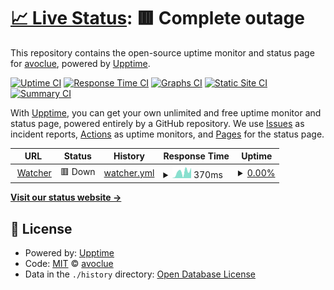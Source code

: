 # [📈 Live Status](https://avoclue.github.io/upptime): <!--live status--> **🟥 Complete outage**

This repository contains the open-source uptime monitor and status page for [avoclue](https://avoclue.github.io/upptime), powered by [Upptime](https://github.com/upptime/upptime).

[![Uptime CI](https://github.com/avoclue/upptime/workflows/Uptime%20CI/badge.svg)](https://github.com/avoclue/upptime/actions?query=workflow%3A%22Uptime+CI%22)
[![Response Time CI](https://github.com/avoclue/upptime/workflows/Response%20Time%20CI/badge.svg)](https://github.com/avoclue/upptime/actions?query=workflow%3A%22Response+Time+CI%22)
[![Graphs CI](https://github.com/avoclue/upptime/workflows/Graphs%20CI/badge.svg)](https://github.com/avoclue/upptime/actions?query=workflow%3A%22Graphs+CI%22)
[![Static Site CI](https://github.com/avoclue/upptime/workflows/Static%20Site%20CI/badge.svg)](https://github.com/avoclue/upptime/actions?query=workflow%3A%22Static+Site+CI%22)
[![Summary CI](https://github.com/avoclue/upptime/workflows/Summary%20CI/badge.svg)](https://github.com/avoclue/upptime/actions?query=workflow%3A%22Summary+CI%22)

With [Upptime](https://upptime.js.org), you can get your own unlimited and free uptime monitor and status page, powered entirely by a GitHub repository. We use [Issues](https://github.com/avoclue/upptime/issues) as incident reports, [Actions](https://github.com/avoclue/upptime/actions) as uptime monitors, and [Pages](https://avoclue.github.io/upptime) for the status page.

<!--start: status pages-->
<!-- This summary is generated by Upptime (https://github.com/upptime/upptime) -->
<!-- Do not edit this manually, your changes will be overwritten -->
<!-- prettier-ignore -->
| URL | Status | History | Response Time | Uptime |
| --- | ------ | ------- | ------------- | ------ |
| <img alt="" src="https://icons.duckduckgo.com/ip3/codepolitan-watcher.herokuapp.com.ico" height="13"> [Watcher](https://codepolitan-watcher.herokuapp.com/ping) | 🟥 Down | [watcher.yml](https://github.com/avoclue/upptime/commits/HEAD/history/watcher.yml) | <details><summary><img alt="Response time graph" src="./graphs/watcher/response-time-week.png" height="20"> 370ms</summary><br><a href="https://avoclue.github.io/upptime/history/watcher"><img alt="Response time 254" src="https://img.shields.io/endpoint?url=https%3A%2F%2Fraw.githubusercontent.com%2Favoclue%2Fupptime%2FHEAD%2Fapi%2Fwatcher%2Fresponse-time.json"></a><br><a href="https://avoclue.github.io/upptime/history/watcher"><img alt="24-hour response time 305" src="https://img.shields.io/endpoint?url=https%3A%2F%2Fraw.githubusercontent.com%2Favoclue%2Fupptime%2FHEAD%2Fapi%2Fwatcher%2Fresponse-time-day.json"></a><br><a href="https://avoclue.github.io/upptime/history/watcher"><img alt="7-day response time 370" src="https://img.shields.io/endpoint?url=https%3A%2F%2Fraw.githubusercontent.com%2Favoclue%2Fupptime%2FHEAD%2Fapi%2Fwatcher%2Fresponse-time-week.json"></a><br><a href="https://avoclue.github.io/upptime/history/watcher"><img alt="30-day response time 305" src="https://img.shields.io/endpoint?url=https%3A%2F%2Fraw.githubusercontent.com%2Favoclue%2Fupptime%2FHEAD%2Fapi%2Fwatcher%2Fresponse-time-month.json"></a><br><a href="https://avoclue.github.io/upptime/history/watcher"><img alt="1-year response time 246" src="https://img.shields.io/endpoint?url=https%3A%2F%2Fraw.githubusercontent.com%2Favoclue%2Fupptime%2FHEAD%2Fapi%2Fwatcher%2Fresponse-time-year.json"></a></details> | <details><summary><a href="https://avoclue.github.io/upptime/history/watcher">0.00%</a></summary><a href="https://avoclue.github.io/upptime/history/watcher"><img alt="All-time uptime 10.44%" src="https://img.shields.io/endpoint?url=https%3A%2F%2Fraw.githubusercontent.com%2Favoclue%2Fupptime%2FHEAD%2Fapi%2Fwatcher%2Fuptime.json"></a><br><a href="https://avoclue.github.io/upptime/history/watcher"><img alt="24-hour uptime 0.00%" src="https://img.shields.io/endpoint?url=https%3A%2F%2Fraw.githubusercontent.com%2Favoclue%2Fupptime%2FHEAD%2Fapi%2Fwatcher%2Fuptime-day.json"></a><br><a href="https://avoclue.github.io/upptime/history/watcher"><img alt="7-day uptime 0.00%" src="https://img.shields.io/endpoint?url=https%3A%2F%2Fraw.githubusercontent.com%2Favoclue%2Fupptime%2FHEAD%2Fapi%2Fwatcher%2Fuptime-week.json"></a><br><a href="https://avoclue.github.io/upptime/history/watcher"><img alt="30-day uptime 0.00%" src="https://img.shields.io/endpoint?url=https%3A%2F%2Fraw.githubusercontent.com%2Favoclue%2Fupptime%2FHEAD%2Fapi%2Fwatcher%2Fuptime-month.json"></a><br><a href="https://avoclue.github.io/upptime/history/watcher"><img alt="1-year uptime 0.00%" src="https://img.shields.io/endpoint?url=https%3A%2F%2Fraw.githubusercontent.com%2Favoclue%2Fupptime%2FHEAD%2Fapi%2Fwatcher%2Fuptime-year.json"></a></details>

<!--end: status pages-->

[**Visit our status website →**](https://avoclue.github.io/upptime)

## 📄 License

- Powered by: [Upptime](https://github.com/upptime/upptime)
- Code: [MIT](./LICENSE) © [avoclue](https://avoclue.github.io/upptime)
- Data in the `./history` directory: [Open Database License](https://opendatacommons.org/licenses/odbl/1-0/)
